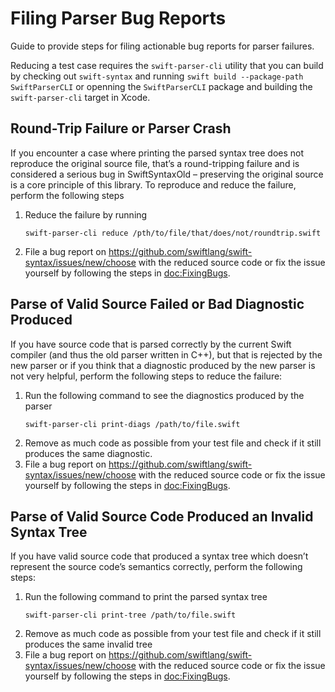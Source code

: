 # Filing Parser Bug Reports

Guide to provide steps for filing actionable bug reports for parser failures.

Reducing a test case requires the `swift-parser-cli` utility that you can build by checking out `swift-syntax` and running `swift build --package-path SwiftParserCLI` or openning the `SwiftParserCLI` package and building the `swift-parser-cli` target in Xcode.

## Round-Trip Failure or Parser Crash

If you encounter a case where printing the parsed syntax tree does not reproduce the original source file, that’s a round-tripping failure and is considered a serious bug in SwiftSyntaxOld – preserving the original source is a core principle of this library. To reproduce and reduce the failure, perform the following steps

1. Reduce the failure by running 
    ```
    swift-parser-cli reduce /pth/to/file/that/does/not/roundtrip.swift
    ```
2. File a bug report on <https://github.com/swiftlang/swift-syntax/issues/new/choose> with the reduced source code or fix the issue yourself by following the steps in <doc:FixingBugs>. 

## Parse of Valid Source Failed or Bad Diagnostic Produced

If you have source code that is parsed correctly by the current Swift compiler (and thus the old parser written in C++), but that is rejected by the new parser or if you think that a diagnostic produced by the new parser is not very helpful, perform the following steps to reduce the failure:

1. Run the following command to see the diagnostics produced by the parser
    ```
    swift-parser-cli print-diags /path/to/file.swift
    ``` 
2. Remove as much code as possible from your test file and check if it still produces the same diagnostic. 
3. File a bug report on <https://github.com/swiftlang/swift-syntax/issues/new/choose> with the reduced source code or fix the issue yourself by following the steps in <doc:FixingBugs>.

## Parse of Valid Source Code Produced an Invalid Syntax Tree

If you have valid source code that produced a syntax tree which doesn’t represent the source code’s semantics correctly, perform the following steps:

1. Run the following command to print the parsed syntax tree
    ```
    swift-parser-cli print-tree /path/to/file.swift
    ``` 
2. Remove as much code as possible from your test file and check if it still produces the same invalid tree
3. File a bug report on <https://github.com/swiftlang/swift-syntax/issues/new/choose> with the reduced source code or fix the issue yourself by following the steps in <doc:FixingBugs>.
